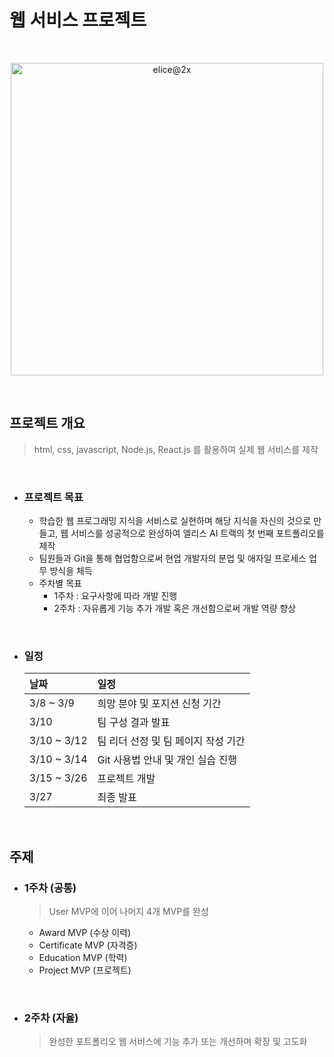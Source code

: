 # **웹 서비스 프로젝트**

<br>
<p align="center"><img width="500" alt="elice@2x" src="https://user-images.githubusercontent.com/97582839/177148531-741ba76e-6ada-4d9c-a5f6-1a494c6e7efd.png"></p>
<br>

## **프로젝트 개요**
> html, css, javascript, Node.js, React.js 를 활용하여 실제 웹 서비스를 제작

<br>

- ### **프로젝트 목표**

	- 학습한 웹 프로그래밍 지식을 서비스로 실현하며 해당 지식을 자신의 것으로 만들고, 웹 서비스를 성공적으로 완성하여 엘리스 AI 트랙의 첫 번째 포트폴리오를 제작
	- 팀원들과 Git을 통해 협업함으로써 현업 개발자의 분업 및 애자일 프로세스 업무 방식을 체득
	- 주차별 목표
		- 1주차 : 요구사항에 따라 개발 진행
		- 2주차 : 자유롭게 기능 추가 개발 혹은 개선함으로써 개발 역량 향상

<br>

- ### **일정**

	| **날짜** | **일정** |
	| :--- | :--- |
	| 3/8 ~ 3/9 | 희망 분야 및 포지션 신청 기간 |
	| 3/10 | 팀 구성 결과 발표 |
	| 3/10 ~ 3/12 | 팀 리더 선정 및 팀 페이지 작성 기간 |
	| 3/10 ~ 3/14 | Git 사용법 안내 및 개인 실습 진행 |
	| 3/15 ~ 3/26 | 프로젝트 개발 |
	| 3/27 | 최종 발표 |

<br>

## **주제**

- ### **1주차 (공통)**
	> User MVP에 이어 나머지 4개 MVP를 완성

	- Award MVP (수상 이력)
	- Certificate MVP (자격증)
	- Education MVP (학력)
	- Project MVP (프로젝트)

<br>

- ### **2주차 (자율)**
	> 완성한 포트폴리오 웹 서비스에 기능 추가 또는 개선하며 확장 및 고도화

	